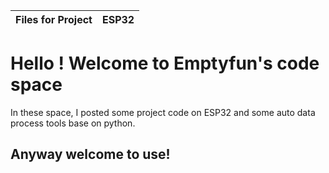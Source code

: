 | Files for Project | ESP32 |
| :---------------- | ----: |

# Hello !  Welcome to Emptyfun's code space

In these space, I posted some project code on ESP32 and some auto data process tools base on python.

## Anyway welcome to use!

